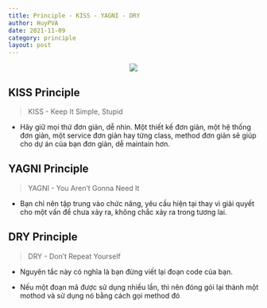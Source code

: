 ```yaml
---
title: Principle - KISS - YAGNI - DRY
author: HuyPVA
date: 2021-11-09
category: principle
layout: post
---
```


<div align="center">
    <img src="../assets/images/sonar_qube/sonar_qube.png"/>
</div>

## KISS Principle

> KISS - Keep It Simple, Stupid
  
- Hãy giữ mọi thứ đơn giản, dễ nhìn. Một thiết kế đơn giản, một hệ thống đơn giản, một service đơn giản hay từng class, method đơn giản sẽ giúp cho dự án của bạn đơn giản, dễ maintain hơn.

## YAGNI Principle 

> YAGNI - You Aren’t Gonna Need It
  
- Bạn chỉ nên tập trung vào chức năng, yêu cầu hiện tại thay vì giải quyết cho một vấn đề chưa xảy ra, không chắc xảy ra trong tương lai.

## DRY Principle

> DRY - Don’t Repeat Yourself

- Nguyên tắc này có nghĩa là bạn đừng viết lại đoạn code của bạn.

- Nếu một đoạn mã được sử dụng nhiều lần, thì nên đóng gói lại thành một mothod và sử dụng nó bằng cách gọi method đó
